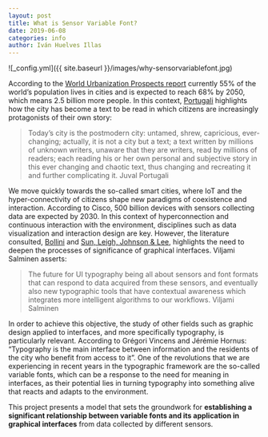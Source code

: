 ```yaml
---
layout: post
title: What is Sensor Variable Font?
date: 2019-06-08
categories: info
author: Iván Huelves Illas
---
```

![_config.yml]({{ site.baseurl }}/images/why-sensorvariablefont.jpg)

According to the [World Urbanization Prospects report](https://www.un.org/development/desa/en/news/population/2018-revision-of-world-urbanization-prospects.html) currently 55% of the world’s population lives in cities and is expected to reach 68% by 2050, which means 2.5 billion more people. In this context, [Portugali](https://link.springer.com/book/10.1007/978-3-662-04099-7) highlights how the city has become a text to be read in which citizens are increasingly protagonists of their own story:

> Today’s city is the postmodern city: untamed, shrew, capricious, ever-changing; actually, it is not a city but a text; a text written by millions of unknown writers, unaware that they are writers, read by millions of readers; each reading his or her own personal and subjective story in this ever changing and chaotic text, thus changing and recreating it and further complicating it. Juval Portugali
    
We move quickly towards the so-called smart cities, where IoT and the hyper-connectivity of citizens shape new paradigms of coexistence and interaction. According to Cisco, 500 billion devices with sensors collecting data are expected by 2030. In this context of hyperconnection and continuous interaction with the environment, disciplines such as data visualization and interaction design are key. However, the literature consulted, [Bollini](https://www.tandfonline.com/doi/abs/10.1080/14606925.2017.1352649) and [Sun, Leigh, Johnson & Lee](https://link.springer.com/chapter/10.1007/978-3-642-13544-6_18), highlights the need to deepen the processes of significance of graphical interfaces. Viljami Salminen asserts:

> The future for UI typography being all about sensors and font formats that can respond to data acquired from these sensors, and eventually also new typographic tools that have contextual awareness which integrates more intelligent algorithms to our workflows. Viljami Salminen
    
In order to achieve this objective, the study of other fields such as graphic design applied to interfaces, and more specifically typography, is particularly relevant. According to Grégori Vincens and Jérémie Hornus: “Typography is the main interface between information and the residents of the city who benefit from access to it”. One of the revolutions that we are experiencing in recent years in the typographic framework are the so-called variable fonts, which can be a response to the need for meaning in interfaces, as their potential lies in turning typography into something alive that reacts and adapts to the environment.

This project presents a model that sets the groundwork for **establishing a significant relationship between variable fonts and its application in graphical interfaces** from data collected by different sensors.
